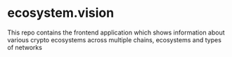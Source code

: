 # ecosystem.vision

This repo contains the frontend application which shows information about various crypto ecosystems across multiple chains, ecosystems and types of networks
